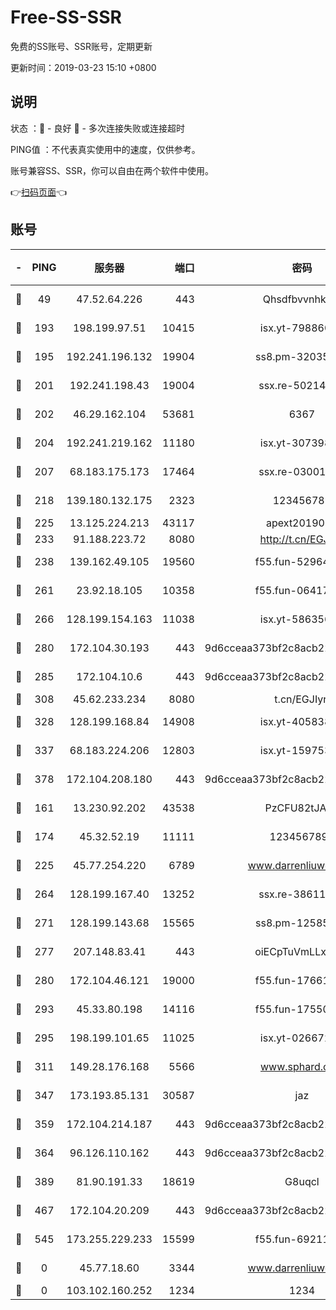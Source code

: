 # Free-SS-SSR

免费的SS账号、SSR账号，定期更新

更新时间：2019-03-23 15:10 +0800

## 说明

状态     ：🙂 - 良好 🙁 - 多次连接失败或连接超时

PING值   ：不代表真实使用中的速度，仅供参考。

账号兼容SS、SSR，你可以自由在两个软件中使用。

👉[扫码页面](https://liesauer.github.io/Free-SS-SSR/)👈

## 账号

|-|PING|服务器|端口|密码|加密方式|区域|
|:----:|:----:|:-----:|-----:|:----:|:----:|:----:|
|🙂|49|47.52.64.226|443|Qhsdfbvvnhkm1|aes-256-cfb|HK|
|🙂|193|198.199.97.51|10415|isx.yt-79886038|aes-256-cfb|US|
|🙂|195|192.241.196.132|19904|ss8.pm-32035389|aes-256-cfb|US|
|🙂|201|192.241.198.43|19004|ssx.re-50214186|aes-256-cfb|US|
|🙂|202|46.29.162.104|53681|6367|aes-256-ctr|RU|
|🙂|204|192.241.219.162|11180|isx.yt-30739892|aes-256-cfb|US|
|🙂|207|68.183.175.173|17464|ssx.re-03001510|aes-256-cfb|US|
|🙂|218|139.180.132.175|2323|123456789|aes-256-cfb|SG|
|🙂|225|13.125.224.213|43117|apext2019005|chacha20|KR|
|🙂|233|91.188.223.72|8080|http://t.cn/EGJIyrl|rc4-md5|RU|
|🙂|238|139.162.49.105|19560|f55.fun-52964087|aes-256-cfb|SG|
|🙂|261|23.92.18.105|10358|f55.fun-06417508|aes-256-cfb|US|
|🙂|266|128.199.154.163|11038|isx.yt-58635648|aes-256-cfb|SG|
|🙂|280|172.104.30.193|443|9d6cceaa373bf2c8acb22e60b6a58be6|aes-256-cfb|US|
|🙂|285|172.104.10.6|443|9d6cceaa373bf2c8acb22e60b6a58be6|aes-256-cfb|US|
|🙂|308|45.62.233.234|8080|t.cn/EGJIyrl|rc4-md5|CA|
|🙂|328|128.199.168.84|14908|isx.yt-40583854|aes-256-cfb|SG|
|🙂|337|68.183.224.206|12803|isx.yt-15975345|aes-256-cfb|SG|
|🙂|378|172.104.208.180|443|9d6cceaa373bf2c8acb22e60b6a58be6|aes-256-cfb|US|
|🙂|161|13.230.92.202|43538|PzCFU82tJAdZ|aes-256-cfb|JP|
|🙂|174|45.32.52.19|11111|1234567890|aes-256-cfb|JP|
|🙂|225|45.77.254.220|6789|www.darrenliuwei.com|aes-256-cfb|SG|
|🙂|264|128.199.167.40|13252|ssx.re-38611403|aes-256-cfb|SG|
|🙂|271|128.199.143.68|15565|ss8.pm-12585691|aes-256-cfb|SG|
|🙂|277|207.148.83.41|443|oiECpTuVmLLxk4Ts|aes-256-cfb|AU|
|🙂|280|172.104.46.121|19000|f55.fun-17661164|aes-256-cfb|SG|
|🙂|293|45.33.80.198|14116|f55.fun-17550990|aes-256-cfb|US|
|🙂|295|198.199.101.65|11025|isx.yt-02667200|aes-256-cfb|US|
|🙂|311|149.28.176.168|5566|www.sphard.com|aes-256-cfb|AU|
|🙂|347|173.193.85.131|30587|jaz|aes-256-cfb|US|
|🙂|359|172.104.214.187|443|9d6cceaa373bf2c8acb22e60b6a58be6|aes-256-cfb|US|
|🙂|364|96.126.110.162|443|9d6cceaa373bf2c8acb22e60b6a58be6|aes-256-cfb|US|
|🙂|389|81.90.191.33|18619|G8uqcl|aes-256-cfb|US|
|🙂|467|172.104.20.209|443|9d6cceaa373bf2c8acb22e60b6a58be6|aes-256-cfb|US|
|🙁|545|173.255.229.233|15599|f55.fun-69211621|aes-256-cfb|US|
|🙁|0|45.77.18.60|3344|www.darrenliuwei.com|aes-256-cfb|JP|
|🙁|0|103.102.160.252|1234|1234|rc4-md5|JP|
